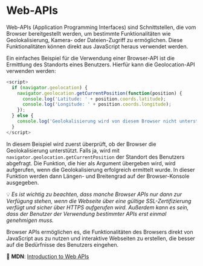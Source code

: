 # Web-APIs

Web-APIs (Application Programming Interfaces) sind Schnittstellen, die vom Browser bereitgestellt werden, um bestimmte Funktionalitäten wie Geolokalisierung, Kamera- oder Dateien-Zugriff zu ermöglichen. Diese Funktionalitäten können direkt aus JavaScript heraus verwendet werden.

Ein einfaches Beispiel für die Verwendung einer Browser-API ist die Ermittlung des Standorts eines Benutzers. Hierfür kann die Geolocation-API verwenden werden:

```javascript
<script>
  if (navigator.geolocation) {
    navigator.geolocation.getCurrentPosition(function(position) {
      console.log('Latitude: ' + position.coords.latitude);
      console.log('Longitude: ' + position.coords.longitude);
    });
  } else {
    console.log('Geolokalisierung wird von diesem Browser nicht unterstützt.');
  }
</script>
```

In diesem Beispiel wird zuerst überprüft, ob der Browser die Geolokalisierung unterstützt. Falls ja, wird mit `navigator.geolocation.getCurrentPosition` der Standort des Benutzers abgefragt. Die Funktion, die hier als Argument übergeben wird, wird aufgerufen, wenn die Geolokalisierung erfolgreich ermittelt wurde. In dieser Funktion werden dann Längen- und Breitengrad auf der Browser-Konsole ausgegeben.

💡 _Es ist wichtig zu beachten, dass manche Browser APIs nur dann zur Verfügung stehen, wenn die Webseite über eine gültige SSL-Zertifizierung verfügt und sicher über HTTPS aufgerufen wird. Außerdem kann es sein, dass der Benutzer der Verwendung bestimmter APIs erst einmal genehmigen muss._

Browser APIs ermöglichen es, die Funktionalitäten des Browsers direkt von JavaScript aus zu nutzen und interaktive Webseiten zu erstellen, die besser auf die Bedürfnisse des Benutzers eingehen.

📖 **MDN**: [Introduction to Web APIs](https://developer.mozilla.org/en-US/docs/Learn/JavaScript/Client-side_web_APIs/Introduction)
